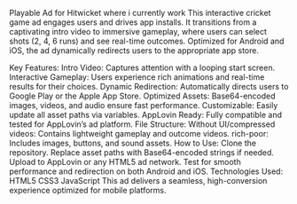 Playable Ad for Hitwicket where i currently  work 
This interactive cricket game ad engages users and drives app installs. It transitions from a captivating intro video to immersive gameplay, where users can select shots (2, 4, 6 runs) and see real-time outcomes. Optimized for Android and iOS, the ad dynamically redirects users to the appropriate app store.

Key Features:
Intro Video: Captures attention with a looping start screen.
Interactive Gameplay: Users experience rich animations and real-time results for their choices.
Dynamic Redirection: Automatically directs users to Google Play or the Apple App Store.
Optimized Assets: Base64-encoded images, videos, and audio ensure fast performance.
Customizable: Easily update all asset paths via variables.
AppLovin Ready: Fully compatible and tested for AppLovin’s ad platform.
File Structure:
Without UI/compressed videos: Contains lightweight gameplay and outcome videos.
rich-poor: Includes images, buttons, and sound assets.
How to Use:
Clone the repository.
Replace asset paths with Base64-encoded strings if needed.
Upload to AppLovin or any HTML5 ad network.
Test for smooth performance and redirection on both Android and iOS.
Technologies Used:
HTML5
CSS3
JavaScript
This ad delivers a seamless, high-conversion experience optimized for mobile platforms.

